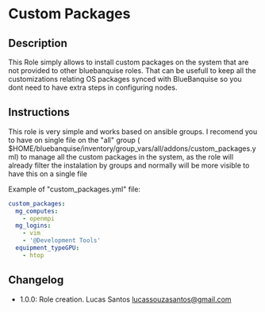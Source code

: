 # Custom Packages

## Description

This Role simply allows to install custom packages on the system that 
are not provided to other bluebanquise roles.
That can be usefull to keep all the customizations relating OS packages
synced with BlueBanquise so you dont need to have extra steps in 
configuring nodes.

## Instructions

This role is very simple and works based on ansible groups.
I recomend you to have on single file on the "all" group ( $HOME/bluebanquise/inventory/group_vars/all/addons/custom_packages.yml)
to manage all the custom packages in the system, as the role will already filter the instalation by groups
and normally will be more visible to have this on a single file

Example of "custom_packages.yml" file:

```yaml
custom_packages:
  mg_computes:
    - openmpi
  mg_logins:
    - vim
    - '@Development Tools'
  equipment_typeGPU:
    - htop
```

## Changelog

* 1.0.0: Role creation. Lucas Santos <lucassouzasantos@gmail.com>
